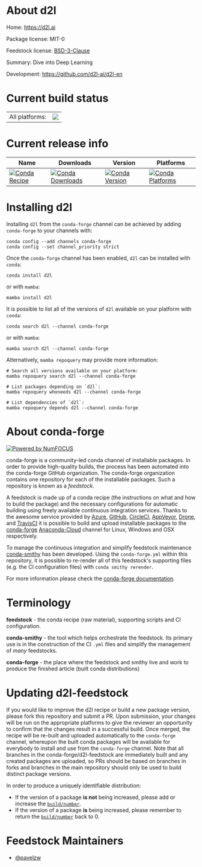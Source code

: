 About d2l
=========

Home: https://d2l.ai

Package license: MIT-0

Feedstock license: [BSD-3-Clause](https://github.com/conda-forge/d2l-feedstock/blob/main/LICENSE.txt)

Summary: Dive into Deep Learning

Development: https://github.com/d2l-ai/d2l-en

Current build status
====================


<table><tr><td>All platforms:</td>
    <td>
      <a href="https://dev.azure.com/conda-forge/feedstock-builds/_build/latest?definitionId=17619&branchName=main">
        <img src="https://dev.azure.com/conda-forge/feedstock-builds/_apis/build/status/d2l-feedstock?branchName=main">
      </a>
    </td>
  </tr>
</table>

Current release info
====================

| Name | Downloads | Version | Platforms |
| --- | --- | --- | --- |
| [![Conda Recipe](https://img.shields.io/badge/recipe-d2l-green.svg)](https://anaconda.org/conda-forge/d2l) | [![Conda Downloads](https://img.shields.io/conda/dn/conda-forge/d2l.svg)](https://anaconda.org/conda-forge/d2l) | [![Conda Version](https://img.shields.io/conda/vn/conda-forge/d2l.svg)](https://anaconda.org/conda-forge/d2l) | [![Conda Platforms](https://img.shields.io/conda/pn/conda-forge/d2l.svg)](https://anaconda.org/conda-forge/d2l) |

Installing d2l
==============

Installing `d2l` from the `conda-forge` channel can be achieved by adding `conda-forge` to your channels with:

```
conda config --add channels conda-forge
conda config --set channel_priority strict
```

Once the `conda-forge` channel has been enabled, `d2l` can be installed with `conda`:

```
conda install d2l
```

or with `mamba`:

```
mamba install d2l
```

It is possible to list all of the versions of `d2l` available on your platform with `conda`:

```
conda search d2l --channel conda-forge
```

or with `mamba`:

```
mamba search d2l --channel conda-forge
```

Alternatively, `mamba repoquery` may provide more information:

```
# Search all versions available on your platform:
mamba repoquery search d2l --channel conda-forge

# List packages depending on `d2l`:
mamba repoquery whoneeds d2l --channel conda-forge

# List dependencies of `d2l`:
mamba repoquery depends d2l --channel conda-forge
```


About conda-forge
=================

[![Powered by
NumFOCUS](https://img.shields.io/badge/powered%20by-NumFOCUS-orange.svg?style=flat&colorA=E1523D&colorB=007D8A)](https://numfocus.org)

conda-forge is a community-led conda channel of installable packages.
In order to provide high-quality builds, the process has been automated into the
conda-forge GitHub organization. The conda-forge organization contains one repository
for each of the installable packages. Such a repository is known as a *feedstock*.

A feedstock is made up of a conda recipe (the instructions on what and how to build
the package) and the necessary configurations for automatic building using freely
available continuous integration services. Thanks to the awesome service provided by
[Azure](https://azure.microsoft.com/en-us/services/devops/), [GitHub](https://github.com/),
[CircleCI](https://circleci.com/), [AppVeyor](https://www.appveyor.com/),
[Drone](https://cloud.drone.io/welcome), and [TravisCI](https://travis-ci.com/)
it is possible to build and upload installable packages to the
[conda-forge](https://anaconda.org/conda-forge) [Anaconda-Cloud](https://anaconda.org/)
channel for Linux, Windows and OSX respectively.

To manage the continuous integration and simplify feedstock maintenance
[conda-smithy](https://github.com/conda-forge/conda-smithy) has been developed.
Using the ``conda-forge.yml`` within this repository, it is possible to re-render all of
this feedstock's supporting files (e.g. the CI configuration files) with ``conda smithy rerender``.

For more information please check the [conda-forge documentation](https://conda-forge.org/docs/).

Terminology
===========

**feedstock** - the conda recipe (raw material), supporting scripts and CI configuration.

**conda-smithy** - the tool which helps orchestrate the feedstock.
                   Its primary use is in the construction of the CI ``.yml`` files
                   and simplify the management of *many* feedstocks.

**conda-forge** - the place where the feedstock and smithy live and work to
                  produce the finished article (built conda distributions)


Updating d2l-feedstock
======================

If you would like to improve the d2l recipe or build a new
package version, please fork this repository and submit a PR. Upon submission,
your changes will be run on the appropriate platforms to give the reviewer an
opportunity to confirm that the changes result in a successful build. Once
merged, the recipe will be re-built and uploaded automatically to the
`conda-forge` channel, whereupon the built conda packages will be available for
everybody to install and use from the `conda-forge` channel.
Note that all branches in the conda-forge/d2l-feedstock are
immediately built and any created packages are uploaded, so PRs should be based
on branches in forks and branches in the main repository should only be used to
build distinct package versions.

In order to produce a uniquely identifiable distribution:
 * If the version of a package **is not** being increased, please add or increase
   the [``build/number``](https://docs.conda.io/projects/conda-build/en/latest/resources/define-metadata.html#build-number-and-string).
 * If the version of a package **is** being increased, please remember to return
   the [``build/number``](https://docs.conda.io/projects/conda-build/en/latest/resources/define-metadata.html#build-number-and-string)
   back to 0.

Feedstock Maintainers
=====================

* [@pavelzw](https://github.com/pavelzw/)

